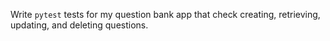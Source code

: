 Write `pytest` tests for my question bank app that check creating, retrieving,
updating, and deleting questions.
